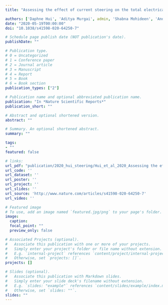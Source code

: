 ```yaml
---
title: "Assessing the effect of current steering on the total electrical energy delivered and ambulation in Parkinson’s disease"

authors: ['Daphne Hui', 'Aditya Murgai', admin, 'Shabna Mohideen', 'Andrew Parrent', 'Mandar Jog']
date: "2020-05-19T00:00:00"
doi: "10.1038/s41598-020-64250-7"

# Schedule page publish date (NOT publication's date).
publishDate: ""

# Publication type.
# 0 = Uncategorized
# 1 = Conference paper
# 2 = Journal article
# 3 = Manuscript
# 4 = Report
# 5 = Book
# 6 = Book section
publication_types: ["2"]

# Publication name and optional abbreviated publication name.
publication: "In *Nature Scientific Reports*"
publication_short: ""

# Abstract and optional shortened version.
abstract: ""

# Summary. An optional shortened abstract.
summary: ""

tags:
- ""
featured: false

# links:
url_pdf: "publication/2020_hui_steering/Hui_et_al_2020_Assessing the effect of current steering on the total electrical energy.pdf"
url_code: ''
url_dataset: ''
url_poster: ''
url_project: ''
url_slides: ''
url_source: 'http://www.nature.com/articles/s41598-020-64250-7'
url_video: ''

# Featured image
# To use, add an image named `featured.jpg/png` to your page's folder. 
image:
  caption: 
  focal_point: ""
  preview_only: false

# Associated Projects (optional).
#   Associate this publication with one or more of your projects.
#   Simply enter your project's folder or file name without extension.
#   E.g. `internal-project` references `content/project/internal-project/index.md`.
#   Otherwise, set `projects: []`.
projects: []

# Slides (optional).
#   Associate this publication with Markdown slides.
#   Simply enter your slide deck's filename without extension.
#   E.g. `slides: "example"` references `content/slides/example/index.md`.
#   Otherwise, set `slides: ""`.
slides: ""
---
```

